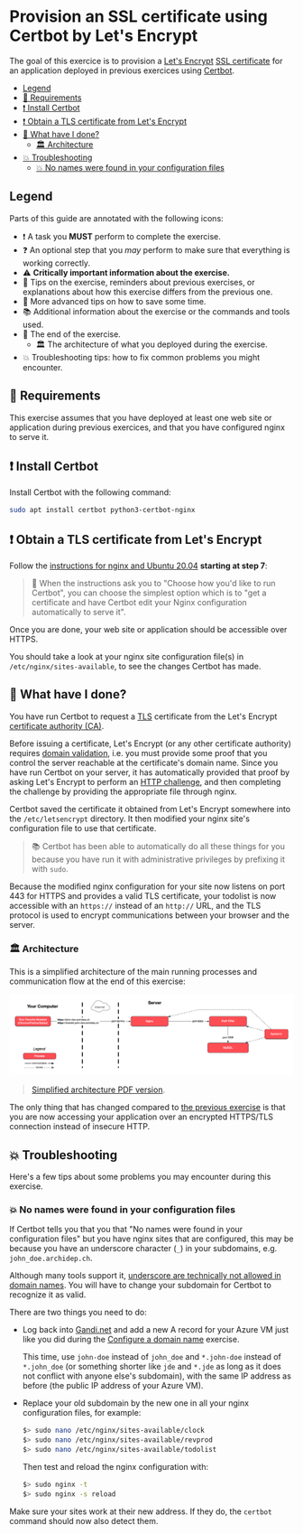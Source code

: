 # Provision an SSL certificate using Certbot by Let's Encrypt

The goal of this exercice is to provision a [Let's Encrypt][letsencrypt] [SSL
certificate][certificate] for an application deployed in previous exercices
using [Certbot][certbot].

<!-- START doctoc generated TOC please keep comment here to allow auto update -->
<!-- DON'T EDIT THIS SECTION, INSTEAD RE-RUN doctoc TO UPDATE -->

- [Legend](#legend)
- [:gem: Requirements](#gem-requirements)
- [:exclamation: Install Certbot](#exclamation-install-certbot)
- [:exclamation: Obtain a TLS certificate from Let's Encrypt](#exclamation-obtain-a-tls-certificate-from-lets-encrypt)
- [:checkered_flag: What have I done?](#checkered_flag-what-have-i-done)
  - [:classical_building: Architecture](#classical_building-architecture)
- [:boom: Troubleshooting](#boom-troubleshooting)
  - [:boom: No names were found in your configuration files](#boom-no-names-were-found-in-your-configuration-files)

<!-- END doctoc generated TOC please keep comment here to allow auto update -->

## Legend

Parts of this guide are annotated with the following icons:

- :exclamation: A task you **MUST** perform to complete the exercise.
- :question: An optional step that you _may_ perform to make sure that
  everything is working correctly.
- :warning: **Critically important information about the exercise.**
- :gem: Tips on the exercise, reminders about previous exercises, or
  explanations about how this exercise differs from the previous one.
- :space_invader: More advanced tips on how to save some time.
- :books: Additional information about the exercise or the commands and tools
  used.
- :checkered_flag: The end of the exercise.
  - :classical_building: The architecture of what you deployed during the
    exercise.
- :boom: Troubleshooting tips: how to fix common problems you might encounter.

## :gem: Requirements

This exercise assumes that you have deployed at least one web site or
application during previous exercices, and that you have configured nginx to
serve it.

## :exclamation: Install Certbot

Install Certbot with the following command:

```bash
sudo apt install certbot python3-certbot-nginx
```

## :exclamation: Obtain a TLS certificate from Let's Encrypt

Follow the [instructions for nginx and Ubuntu
20.04](https://certbot.eff.org/instructions?ws=nginx&os=ubuntufocal) **starting
at step 7**:

> :gem: When the instructions ask you to "Choose how you'd like to run Certbot",
> you can choose the simplest option which is to "get a certificate and have
> Certbot edit your Nginx configuration automatically to serve it".

Once you are done, your web site or application should be accessible over HTTPS.

You should take a look at your nginx site configuration file(s) in
`/etc/nginx/sites-available`, to see the changes Certbot has made.

## :checkered_flag: What have I done?

You have run Certbot to request a [TLS][tls] certificate from the Let's Encrypt
[certificate authority (CA)][ca].

Before issuing a certificate, Let's Encrypt (or any other certificate authority)
requires [domain validation][domain-validation], i.e. you must provide some
proof that you control the server reachable at the certificate's domain name.
Since you have run Certbot on your server, it has automatically provided that
proof by asking Let's Encrypt to perform an [HTTP challenge][http-challenge],
and then completing the challenge by providing the appropriate file through
nginx.

Certbot saved the certificate it obtained from Let's Encrypt somewhere into the
`/etc/letsencrypt` directory. It then modified your nginx site's configuration
file to use that certificate.

> :books: Certbot has been able to automatically do all these things for you
> because you have run it with administrative privileges by prefixing it with
> `sudo`.

Because the modified nginx configuration for your site now listens on port 443
for HTTPS and provides a valid TLS certificate, your todolist is now accessible
with an `https://` instead of an `http://` URL, and the TLS protocol is used to
encrypt communications between your browser and the server.

### :classical_building: Architecture

This is a simplified architecture of the main running processes and
communication flow at the end of this exercise:

![Simplified architecture](certbot-deployment-simplified.png)

> [Simplified architecture PDF version](certbot-deployment-simplified.pdf).

The only thing that has changed compared to [the previous
exercise](./nginx-php-fpm-deployment.md#architecture) is that you are now
accessing your application over an encrypted HTTPS/TLS connection instead of
insecure HTTP.

## :boom: Troubleshooting

Here's a few tips about some problems you may encounter during this exercise.

### :boom: No names were found in your configuration files

If Certbot tells you that you that "No names were found in your configuration
files" but you have nginx sites that are configured, this may be because you
have an underscore character (`_`) in your subdomains, e.g.
`john_doe.archidep.ch`.

Although many tools support it, [underscore are technically not allowed in
domain
names](https://www.ssl.com/faqs/underscores-not-allowed-in-domain-names/). You
will have to change your subdomain for Certbot to recognize it as valid.

There are two things you need to do:

* Log back into [Gandi.net][gandi] and add a new A record for
  your Azure VM just like you did during the [Configure a domain
  name](https://github.com/MediaComem/comem-archidep/blob/main/ex/dns-configuration.md)
  exercise.

  This time, use `john-doe` instead of `john_doe` and `*.john-doe` instead of
  `*.john_doe` (or something shorter like `jde` and `*.jde` as long as it does
  not conflict with anyone else's subdomain), with the same IP address as before
  (the public IP address of your Azure VM).
* Replace your old subdomain by the new one in all your nginx configuration
  files, for example:

  ```bash
  $> sudo nano /etc/nginx/sites-available/clock
  $> sudo nano /etc/nginx/sites-available/revprod
  $> sudo nano /etc/nginx/sites-available/todolist
  ```

  Then test and reload the nginx configuration with:

  ```bash
  $> sudo nginx -t
  $> sudo nginx -s reload
  ```

Make sure your sites work at their new address. If they do, the `certbot`
command should now also detect them.

[ca]: https://en.wikipedia.org/wiki/Certificate_authority
[certbot]: https://certbot.eff.org
[certificate]: https://en.wikipedia.org/wiki/Public_key_certificate
[domain-validation]: https://en.wikipedia.org/wiki/Domain-validated_certificate
[gandi]: https://www.gandi.net
[http-challenge]: https://letsencrypt.org/docs/challenge-types/#http-01-challenge
[letsencrypt]: https://letsencrypt.org
[tls]: https://en.wikipedia.org/wiki/Transport_Layer_Security

